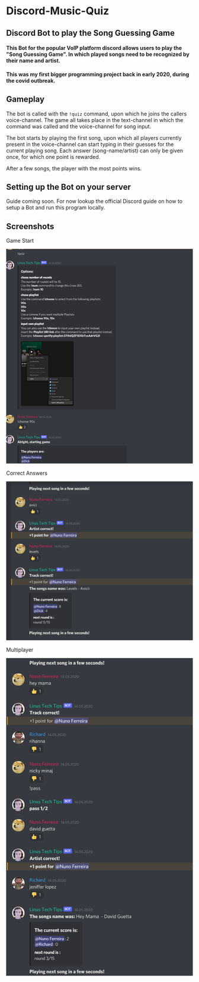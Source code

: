 # Discord-Music-Quiz

## Discord Bot to play the Song Guessing Game

#### This Bot for the popular VoIP platform **discord** allows users to play the "Song Guessing Game". In which played songs need to be recognized by their name and artist.

#### This was my first bigger programming project back in early 2020, during the covid outbreak.

## Gameplay
The bot is called with the `!quiz` command, upon which he joins the callers voice-channel. The game all takes place
in the text-channel in which the command was called and the voice-channel for song input.

The bot starts by playing the first song, upon which all players currently present in the voice-channel can start typing in their
guesses for the current playing song. Each answer (song-name/artist) can only be given once, for which one point is rewarded.

After a few songs, the player with the most points wins.

## Setting up the Bot on your server
Guide coming soon. For now lookup the official Discord guide on how to setup a Bot and run this program locally.

## Screenshots
Game Start

<img src="./readme_img/screen1.png" alt="gameplay" width="600"/>

Correct Answers

<img src="./readme_img/screen2.png" alt="gameplay" width="600"/>

Multiplayer

<img src="./readme_img/screen3.png" alt="gameplay" width="600"/>